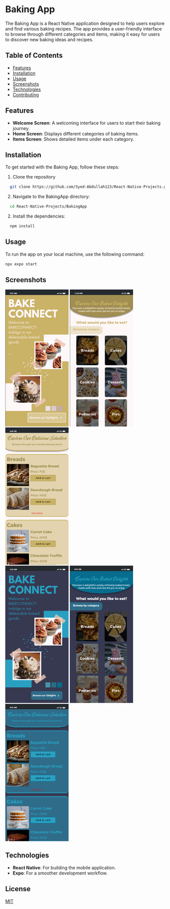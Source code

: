 # Baking App
The Baking App is a React Native application designed to help users explore and find various baking recipes. The app provides a user-friendly interface to browse through different categories and items, making it easy for users to discover new baking ideas and recipes.

## Table of Contents

- [Features](#Features)
- [Installation](#Installation)
- [Usage](#Usage)
- [Screenshots](#Screenshots)
- [Technologies](#Technologies)
- [Contributing](#Contributing)


## Features

- **Welcome Screen**: A welcoming interface for users to start their baking journey.
- **Home Screen**: Displays different categories of baking items.
- **Items Screen**: Shows detailed items under each category.


## Installation

To get started with the Baking App, follow these steps:

1. Clone the repository

```bash
  git clone https://github.com/Syed-Abdullah123/React-Native-Projects.git
```
2. Navigate to the BakingApp directory:
```bash
  cd React-Native-Projects/BakingApp
```
2. Install the dependencies:
```bash
  npm install
```
    
## Usage
To run the app on your local machine, use the following command:

```bash
npx expo start
```


## Screenshots

<div style="flex-direction: row, gap: 10">
  <img src="./UI's/Baking1.png" width="200" />
  <img src="UI's/Baking2.png" width="200" />
  <img src="UI's/Baking3.png" width="200" />
</div>

<div style="flex-direction: row, gap: 10">
  <img src="UI's/Baking4.png" width="200" />
  <img src="UI's/Baking5.png" width="200" />
  <img src="UI's/Baking6.png" width="200" />
</div>


## Technologies

- **React Native**: For building the mobile application.
- **Expo**: For a smoother development workflow.


## License

[MIT](https://choosealicense.com/licenses/mit/)

